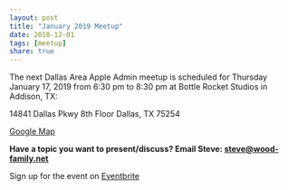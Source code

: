 ```yaml
---
layout: post
title: "January 2019 Meetup"
date: 2018-12-01
tags: [meetup]
share: true
---
```

The next Dallas Area Apple Admin meetup is scheduled for Thursday January 17, 2019 from 6:30 pm to 8:30 pm at Bottle Rocket Studios in Addison, TX:

14841 Dallas Pkwy
8th Floor
Dallas, TX 75254

[Google Map](https://www.google.com/maps/place/Bottle+Rocket/@32.949566,-96.824076,15z/data=!4m2!3m1!1s0x0:0x21f21e03b3ac6715?sa=X&ved=0ahUKEwiEl7_qn4ncAhUBULwKHR9yBtAQ_BIInwEwEQ)


**Have a topic you want to present/discuss? Email Steve: steve@wood-family.net**


Sign up for the event on [Eventbrite](https://www.eventbrite.com/e/dallas-apple-admins-meet-up-tickets-54440207125)
